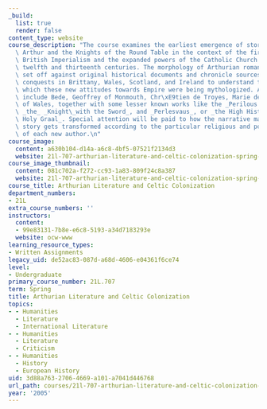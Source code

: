 ```yaml
---
_build:
  list: true
  render: false
content_type: website
course_description: "The course examines the earliest emergence of stories about King\
  \ Arthur and the Knights of the Round Table in the context of the first wave of\
  \ British Imperialism and the expanded powers of the Catholic Church during the\
  \ twelfth and thirteenth centuries. The morphology of Arthurian romance will be\
  \ set off against original historical documents and chronicle sources for the English\
  \ conquests in Brittany, Wales, Scotland, and Ireland to understand the ways in\
  \ which these new attitudes towards Empire were being mythologized. Authors will\
  \ include Bede, Geoffrey of Monmouth, Chr\xE9tien de Troyes, Marie de France, Gerald\
  \ of Wales, together with some lesser known works like the _Perilous Graveyard_,\
  \ _the_ _Knight\_with the Sword_, and _Perlesvaus_, or _the High History of the\
  \ Holy Graal_. Special attention will be paid to how the narrative material of the\
  \ story gets transformed according to the particular religious and political agendas\
  \ of each new author.\n"
course_image:
  content: a630b104-d14a-a6c8-4bf5-07521f2134d3
  website: 21l-707-arthurian-literature-and-celtic-colonization-spring-2005
course_image_thumbnail:
  content: 081c702a-f272-cc93-1a83-809f24c8a387
  website: 21l-707-arthurian-literature-and-celtic-colonization-spring-2005
course_title: Arthurian Literature and Celtic Colonization
department_numbers:
- 21L
extra_course_numbers: ''
instructors:
  content:
  - 99e83131-7b8e-e6c8-5193-a34d7183293e
  website: ocw-www
learning_resource_types:
- Written Assignments
legacy_uid: de52ac83-087d-a68d-4606-e04361f6ce74
level:
- Undergraduate
primary_course_number: 21L.707
term: Spring
title: Arthurian Literature and Celtic Colonization
topics:
- - Humanities
  - Literature
  - International Literature
- - Humanities
  - Literature
  - Criticism
- - Humanities
  - History
  - European History
uid: 3d88a763-2706-4669-a101-a7041d446768
url_path: courses/21l-707-arthurian-literature-and-celtic-colonization-spring-2005
year: '2005'
---
```

